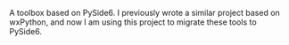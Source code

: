 A toolbox based on PySide6. I previously wrote a similar project based on wxPython, and now I am using this project to migrate these tools to PySide6.
